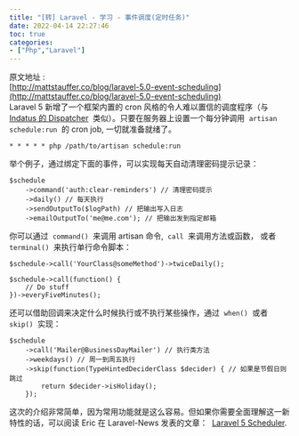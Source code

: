 ```yaml
---
title: "[转] Laravel - 学习 - 事件调度(定时任务)"
date: 2022-04-14 22:27:46
toc: true
categories:
- ["Php","Laravel"]
---
```


原文地址 : <br />[http://mattstauffer.co/blog/laravel-5.0-event-scheduling](http://mattstauffer.co/blog/laravel-5.0-event-scheduling)<br />Laravel 5 新增了一个框架内置的 cron 风格的令人难以置信的调度程序（与  [Indatus 的 Dispatcher](https://github.com/indatus/dispatcher)  类似）。只要在服务器上设置一个每分钟调用  `artisan schedule:run`  的 cron job, 一切就准备就绪了。

```
* * * * * php /path/to/artisan schedule:run
```
举个例子，通过绑定下面的事件，可以实现每天自动清理密码提示记录：
```
$schedule
    ->command('auth:clear-reminders') // 清理密码提示
    ->daily() // 每天执行
    ->sendOutputTo($logPath) // 把输出写入日志
    ->emailOutputTo('me@me.com'); // 把输出发到指定邮箱
```
你可以通过  `command()`  来调用 artisan 命令,  `call`  来调用方法或函数， 或者  `terminal()`  来执行单行命令脚本：
```
$schedule->call('YourClass@someMethod')->twiceDaily();
 
$schedule->call(function() {
    // Do stuff
})->everyFiveMinutes();
```
还可以借助回调来决定什么时候执行或不执行某些操作，通过  `when()`  或者  `skip()`  实现：
```
$schedule
    ->call('Mailer@BusinessDayMailer') // 执行类方法
    ->weekdays() // 周一到周五执行
    ->skip(function(TypeHintedDeciderClass $decider) { // 如果是节假日则跳过
        return $decider->isHoliday();
    });
```
这次的介绍非常简单，因为常用功能就是这么容易。但如果你需要全面理解这一新特性的话，可以阅读 Eric 在 Laravel-News 发表的文章：  [Laravel 5 Scheduler](http://laravel-news.com/2014/11/laravel-5-scheduler/).

